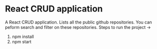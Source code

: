 # React CRUD application

A React CRUD application. Lists all the public github repositories. You can peform search and filter on these repositories.
Steps to run the project ->
1. npm install
2. npm start
